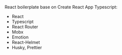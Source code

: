 React boilerplate base on Create React App Typescript:

- React
- Typescript
- React Router
- Mobx
- Emotion
- React-Helmet
- Husky, Prettier
